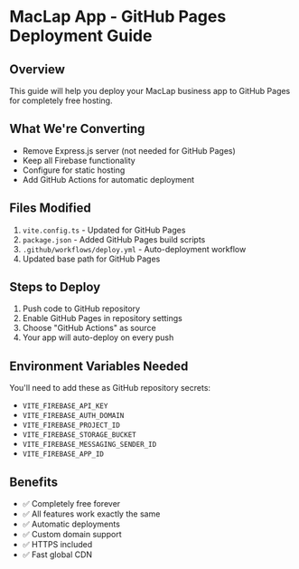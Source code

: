 # MacLap App - GitHub Pages Deployment Guide

## Overview
This guide will help you deploy your MacLap business app to GitHub Pages for completely free hosting.

## What We're Converting
- Remove Express.js server (not needed for GitHub Pages)
- Keep all Firebase functionality 
- Configure for static hosting
- Add GitHub Actions for automatic deployment

## Files Modified
1. `vite.config.ts` - Updated for GitHub Pages
2. `package.json` - Added GitHub Pages build scripts
3. `.github/workflows/deploy.yml` - Auto-deployment workflow
4. Updated base path for GitHub Pages

## Steps to Deploy
1. Push code to GitHub repository
2. Enable GitHub Pages in repository settings
3. Choose "GitHub Actions" as source
4. Your app will auto-deploy on every push

## Environment Variables Needed
You'll need to add these as GitHub repository secrets:
- `VITE_FIREBASE_API_KEY`
- `VITE_FIREBASE_AUTH_DOMAIN` 
- `VITE_FIREBASE_PROJECT_ID`
- `VITE_FIREBASE_STORAGE_BUCKET`
- `VITE_FIREBASE_MESSAGING_SENDER_ID`
- `VITE_FIREBASE_APP_ID`

## Benefits
- ✅ Completely free forever
- ✅ All features work exactly the same
- ✅ Automatic deployments
- ✅ Custom domain support
- ✅ HTTPS included
- ✅ Fast global CDN